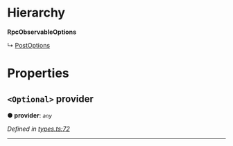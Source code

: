 

# Hierarchy

**RpcObservableOptions**

↳  [PostOptions](_rpc_other_post_.postoptions.md)

# Properties

<a id="provider"></a>

## `<Optional>` provider

**● provider**: *`any`*

*Defined in [types.ts:72](https://github.com/paritytech/js-libs/blob/fb3abea/packages/light.js/src/types.ts#L72)*

___


